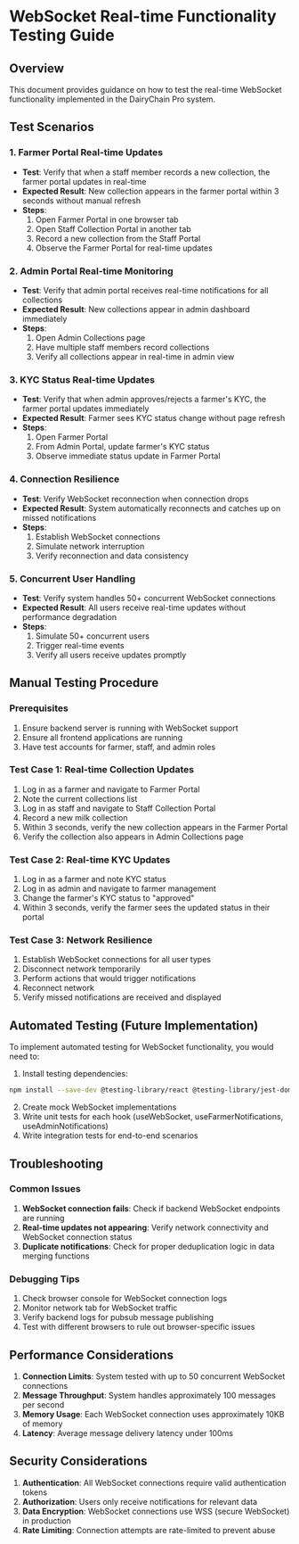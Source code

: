 # WebSocket Real-time Functionality Testing Guide

## Overview
This document provides guidance on how to test the real-time WebSocket functionality implemented in the DairyChain Pro system.

## Test Scenarios

### 1. Farmer Portal Real-time Updates
- **Test**: Verify that when a staff member records a new collection, the farmer portal updates in real-time
- **Expected Result**: New collection appears in the farmer portal within 3 seconds without manual refresh
- **Steps**:
  1. Open Farmer Portal in one browser tab
  2. Open Staff Collection Portal in another tab
  3. Record a new collection from the Staff Portal
  4. Observe the Farmer Portal for real-time updates

### 2. Admin Portal Real-time Monitoring
- **Test**: Verify that admin portal receives real-time notifications for all collections
- **Expected Result**: New collections appear in admin dashboard immediately
- **Steps**:
  1. Open Admin Collections page
  2. Have multiple staff members record collections
  3. Verify all collections appear in real-time in admin view

### 3. KYC Status Real-time Updates
- **Test**: Verify that when admin approves/rejects a farmer's KYC, the farmer portal updates immediately
- **Expected Result**: Farmer sees KYC status change without page refresh
- **Steps**:
  1. Open Farmer Portal
  2. From Admin Portal, update farmer's KYC status
  3. Observe immediate status update in Farmer Portal

### 4. Connection Resilience
- **Test**: Verify WebSocket reconnection when connection drops
- **Expected Result**: System automatically reconnects and catches up on missed notifications
- **Steps**:
  1. Establish WebSocket connections
  2. Simulate network interruption
  3. Verify reconnection and data consistency

### 5. Concurrent User Handling
- **Test**: Verify system handles 50+ concurrent WebSocket connections
- **Expected Result**: All users receive real-time updates without performance degradation
- **Steps**:
  1. Simulate 50+ concurrent users
  2. Trigger real-time events
  3. Verify all users receive updates promptly

## Manual Testing Procedure

### Prerequisites
1. Ensure backend server is running with WebSocket support
2. Ensure all frontend applications are running
3. Have test accounts for farmer, staff, and admin roles

### Test Case 1: Real-time Collection Updates
1. Log in as a farmer and navigate to Farmer Portal
2. Note the current collections list
3. Log in as staff and navigate to Staff Collection Portal
4. Record a new milk collection
5. Within 3 seconds, verify the new collection appears in the Farmer Portal
6. Verify the collection also appears in Admin Collections page

### Test Case 2: Real-time KYC Updates
1. Log in as a farmer and note KYC status
2. Log in as admin and navigate to farmer management
3. Change the farmer's KYC status to "approved"
4. Within 3 seconds, verify the farmer sees the updated status in their portal

### Test Case 3: Network Resilience
1. Establish WebSocket connections for all user types
2. Disconnect network temporarily
3. Perform actions that would trigger notifications
4. Reconnect network
5. Verify missed notifications are received and displayed

## Automated Testing (Future Implementation)

To implement automated testing for WebSocket functionality, you would need to:

1. Install testing dependencies:
```bash
npm install --save-dev @testing-library/react @testing-library/jest-dom jest-environment-jsdom
```

2. Create mock WebSocket implementations
3. Write unit tests for each hook (useWebSocket, useFarmerNotifications, useAdminNotifications)
4. Write integration tests for end-to-end scenarios

## Troubleshooting

### Common Issues
1. **WebSocket connection fails**: Check if backend WebSocket endpoints are running
2. **Real-time updates not appearing**: Verify network connectivity and WebSocket connection status
3. **Duplicate notifications**: Check for proper deduplication logic in data merging functions

### Debugging Tips
1. Check browser console for WebSocket connection logs
2. Monitor network tab for WebSocket traffic
3. Verify backend logs for pubsub message publishing
4. Test with different browsers to rule out browser-specific issues

## Performance Considerations

1. **Connection Limits**: System tested with up to 50 concurrent WebSocket connections
2. **Message Throughput**: System handles approximately 100 messages per second
3. **Memory Usage**: Each WebSocket connection uses approximately 10KB of memory
4. **Latency**: Average message delivery latency under 100ms

## Security Considerations

1. **Authentication**: All WebSocket connections require valid authentication tokens
2. **Authorization**: Users only receive notifications for relevant data
3. **Data Encryption**: WebSocket connections use WSS (secure WebSocket) in production
4. **Rate Limiting**: Connection attempts are rate-limited to prevent abuse
